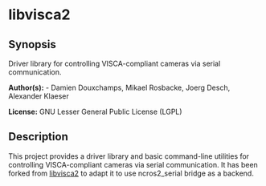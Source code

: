 # libvisca2

## Synopsis

Driver library for controlling VISCA-compliant cameras via serial communication.

**Author(s):** - Damien Douxchamps, Mikael Rosbacke, Joerg Desch, Alexander Klaeser

**License:** GNU Lesser General Public License (LGPL)

## Description

This project provides a driver library and basic command-line utilities for
controlling VISCA-compliant cameras via serial communication. It has been forked from
[libvisca2](https://github.com/ethz-asl/libvisca2) to adapt it to use ncros2_serial bridge as a backend.